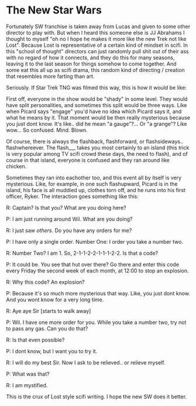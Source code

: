 # The New Star Wars

Fortunately SW franchise is taken away from Lucas and given to some other director to play with. But when I heard this someone else is JJ Abrahams I thought to myself "oh no I hope he makes it more like the new Trek not like Lost". Because Lost is representative of a certain kind of mindset in scifi. In this "school of thought" directors can just randomly pull shit out of their ass  with no regard of how it connects, and they do this for many seasons, leaving it to the last season for things somehow to come together. And some eat this all up as scifi drama, this random kind of directing / creation that resembles more farting than art.

Seriously. If Star Trek TNG was filmed this way, this is how it would be like:

First off, everyone in the show would be "shady" in some level. They would have split personalities, and sometimes this split would be three ways. Like when Picard says "engage" you'd have no idea which Picard says it, and what he means by it. That moment would be then really mysterious because you just dont know. It's like.. did he mean "a gauge"?... Or "a grange"? Like wow... So confused. Mind. Blown.

Of course, there is always the flashback, flashforward, or flashsideways.. flashwhereever. The flash___ takes you most certainly to an island (this trick is very popular among TV scifi crowd these days, the need to flash), and of course in that island, everyone is confused and they ran around like chicken.

Sometimes they ran into eachother too, and this event all by itself is very mysterious. Like, for example, in one such flashupward, Picard is in the island, his face is all muddied up, clothes torn off, and he runs into his first officer, Ryker. The interaction goes something like this:

R: Captain? Is that you? What are you doing here?

P: I am just running around Wil. What are you doing?

R: I just saw _others_. Do you have any orders for me?

P: I have only a single order. Number One: I order you take a number two.

R: Number Two? I am 1. So, 2-1-1-2-2-1-1-1-2-2. Is that a code?

P: It could be. You see that hut over there? Go there and enter this code every Friday the second week of each month, at 12:00 to stop an explosion.

R: Why this code? An explosion?

P: Because it's so much more mysterious that way. Like, you just dont know. And you wont know for a very long time.

R: Aye aye Sir [starts to walk away]

P: Wil. I have one more order for you. While you take a number two,
try not to pass any gas. Can you do that?

R: Is that even possible?

P: I dont know, but I want you to try it.

R: I will do my best Sir. Now I ask to be relieved.. or relieve myself.

P: What was that?

R: I am mystified.

This is the crux of Lost style scifi writing. I hope the new SW does it better.

